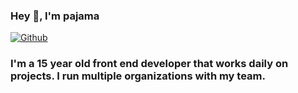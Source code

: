 ### Hey 👋, I'm pajama

[![Github](https://img.shields.io/github/followers/pajama10000?label=Follow&style=social)](https://github.com/pajama10000)

<h3> I'm a 15 year old front end developer that works daily on projects. I run multiple organizations with my team. 

